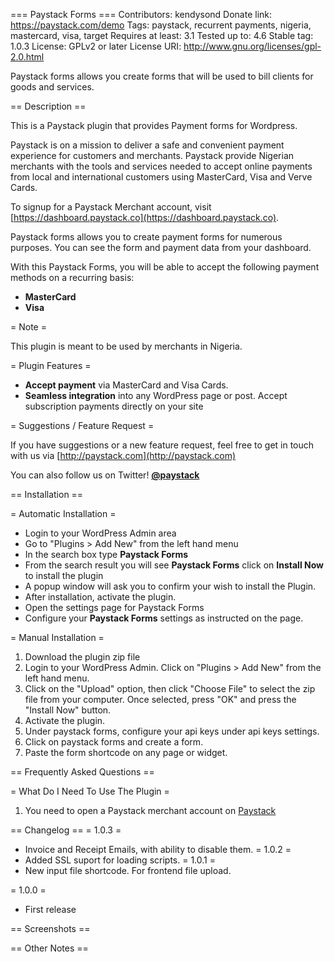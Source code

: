 === Paystack Forms ===
Contributors: kendysond
Donate link: https://paystack.com/demo
Tags: paystack, recurrent payments, nigeria, mastercard, visa, target
Requires at least: 3.1
Tested up to: 4.6
Stable tag: 1.0.3
License: GPLv2 or later
License URI: http://www.gnu.org/licenses/gpl-2.0.html

Paystack forms allows you create forms that will be used to bill clients for goods and services.


== Description ==

This is a Paystack plugin that provides Payment forms for Wordpress.

Paystack is on a mission to deliver a safe and convenient payment experience for customers and merchants. Paystack provide Nigerian merchants with the tools and services needed to accept online payments from local and international customers using MasterCard, Visa and Verve Cards.

To signup for a Paystack Merchant account, visit [https://dashboard.paystack.co](https://dashboard.paystack.co).

Paystack forms allows you to create payment forms for numerous purposes. You can see the form and payment data from your dashboard.

With this Paystack Forms, you will be able to accept the following payment methods on a recurring basis:

* __MasterCard__
* __Visa__

= Note =

This plugin is meant to be used by merchants in Nigeria.

= Plugin Features =

*   __Accept payment__ via MasterCard and Visa Cards.
*    __Seamless integration__ into any WordPress page or post. Accept subscription payments directly on your site



= Suggestions / Feature Request =

If you have suggestions or a new feature request, feel free to get in touch with us via [http://paystack.com](http://paystack.com)

You can also follow us on Twitter! **[@paystack](http://twitter.com/paystack)**


== Installation ==

= Automatic Installation =
*    Login to your WordPress Admin area
*    Go to "Plugins > Add New" from the left hand menu
*    In the search box type __Paystack Forms__
*    From the search result you will see __Paystack Forms__ click on __Install Now__ to install the plugin
*    A popup window will ask you to confirm your wish to install the Plugin.
*    After installation, activate the plugin.
*    Open the settings page for Paystack Forms
*    Configure your __Paystack Forms__ settings as instructed on the page.

= Manual Installation =
1.  Download the plugin zip file
2.  Login to your WordPress Admin. Click on "Plugins > Add New" from the left hand menu.
3.  Click on the "Upload" option, then click "Choose File" to select the zip file from your computer. Once selected, press "OK" and press the "Install Now" button.
4.  Activate the plugin.
5.  Under paystack forms, configure your api keys under api keys settings.
6.  Click on paystack forms and create a form.
7.  Paste the form shortcode on any page or widget.




== Frequently Asked Questions ==

= What Do I Need To Use The Plugin =

1. You need to open a Paystack merchant account on [Paystack](https://paystack.com)




== Changelog ==
= 1.0.3 =
*   Invoice and Receipt Emails, with ability to disable them.
= 1.0.2 =
*   Added SSL suport for loading scripts.
= 1.0.1 =
*   New input file shortcode. For frontend file upload.

= 1.0.0 =
*   First release

== Screenshots ==



== Other Notes ==
